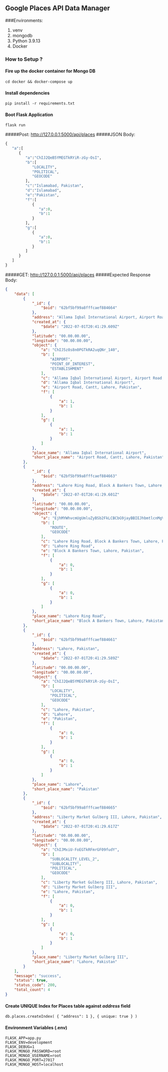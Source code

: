 ## Google Places API Data Manager

###Environments:
1) venv
2) mongodb
3) Python 3.9.13
4) Docker

### How to Setup ?
#### Fire up the docker container for Mongo DB
```cd docker && docker-compose up```

#### Install dependencies
```pip install -r requirements.txt```

#### Boot Flask Application
```flask run```


#####Post: http://127.0.0.1:5000/api/places
#####JSON Body:
```python
{
   "a":[
      {
         "a":"ChIJ2QeB5YMEGTkRYiR-zGy-OsI",
         "b":[
            "LOCALITY",
            "POLITICAL",
            "GEOCODE"
         ],
         "c":"Islamabad, Pakistan",
         "d":"Islamabad",
         "e":"Pakistan",
         "f":[
            {
               "a":0,
               "b":1
            }
         ],
         "g":[
            {
               "a":0,
               "b":1
            }
         ]
      }
   ]
}
```

#####GET: http://127.0.0.1:5000/api/places
#####Expected Response Body:
```json
{
    "data": [
        {
            "_id": {
                "$oid": "62bf5bf99a8fffcaef884664"
            },
            "address": "Allama Iqbal International Airport, Airport Road, Cantt, Lahore, Pakistan",
            "created_at": {
                "$date": "2022-07-01T20:41:29.609Z"
            },
            "latitude": "00.00.00.00",
            "longitude": "00.00.00.00",
            "object": {
                "a": "ChIJ5z8s8n0PGTkRA2uqQNr_140",
                "b": [
                    "AIRPORT",
                    "POINT_OF_INTEREST",
                    "ESTABLISHMENT"
                ],
                "c": "Allama Iqbal International Airport, Airport Road, Cantt, Lahore, Pakistan",
                "d": "Allama Iqbal International Airport",
                "e": "Airport Road, Cantt, Lahore, Pakistan",
                "f": [
                    {
                        "a": 1,
                        "b": 1
                    }
                ],
                "g": [
                    {
                        "a": 1,
                        "b": 1
                    }
                ]
            },
            "place_name": "Allama Iqbal International Airport",
            "short_place_name": "Airport Road, Cantt, Lahore, Pakistan"
        },
        {
            "_id": {
                "$oid": "62bf5bf99a8fffcaef884663"
            },
            "address": "Lahore Ring Road, Block A Bankers Town, Lahore, Pakistan",
            "created_at": {
                "$date": "2022-07-01T20:41:29.601Z"
            },
            "latitude": "00.00.00.00",
            "longitude": "00.00.00.00",
            "object": {
                "a": "EjhMYWhvcmUgUmluZyBSb2FkLCBCbG9jayBBIEJhbmtlcnMgVG93biwgTGFob3JlLCBQYWtpc3RhbiIuKiwKFAoSCfv99br-Ghk5EbxxaFKLYwD2EhQKEgnnUTbEJAYZORH5qn_a3NcIQQ",
                "b": [
                    "ROUTE",
                    "GEOCODE"
                ],
                "c": "Lahore Ring Road, Block A Bankers Town, Lahore, Pakistan",
                "d": "Lahore Ring Road",
                "e": "Block A Bankers Town, Lahore, Pakistan",
                "f": [
                    {
                        "a": 0,
                        "b": 1
                    }
                ],
                "g": [
                    {
                        "a": 0,
                        "b": 1
                    }
                ]
            },
            "place_name": "Lahore Ring Road",
            "short_place_name": "Block A Bankers Town, Lahore, Pakistan"
        },
        {
            "_id": {
                "$oid": "62bf5bf99a8fffcaef884661"
            },
            "address": "Lahore, Pakistan",
            "created_at": {
                "$date": "2022-07-01T20:41:29.589Z"
            },
            "latitude": "00.00.00.00",
            "longitude": "00.00.00.00",
            "object": {
                "a": "ChIJ2QeB5YMEGTkRYiR-zGy-OsI",
                "b": [
                    "LOCALITY",
                    "POLITICAL",
                    "GEOCODE"
                ],
                "c": "Lahore, Pakistan",
                "d": "Lahore",
                "e": "Pakistan",
                "f": [
                    {
                        "a": 0,
                        "b": 1
                    }
                ],
                "g": [
                    {
                        "a": 0,
                        "b": 1
                    }
                ]
            },
            "place_name": "Lahore",
            "short_place_name": "Pakistan"
        },
        {
            "_id": {
                "$oid": "62bf5bf99a8fffcaef884665"
            },
            "address": "Liberty Market Gulberg III, Lahore, Pakistan",
            "created_at": {
                "$date": "2022-07-01T20:41:29.617Z"
            },
            "latitude": "00.00.00.00",
            "longitude": "00.00.00.00",
            "object": {
                "a": "ChIJMxiU-FoEGTkRFmrGF09fudY",
                "b": [
                    "SUBLOCALITY_LEVEL_2",
                    "SUBLOCALITY",
                    "POLITICAL",
                    "GEOCODE"
                ],
                "c": "Liberty Market Gulberg III, Lahore, Pakistan",
                "d": "Liberty Market Gulberg III",
                "e": "Lahore, Pakistan",
                "f": [
                    {
                        "a": 0,
                        "b": 1
                    }
                ],
                "g": [
                    {
                        "a": 0,
                        "b": 1
                    }
                ]
            },
            "place_name": "Liberty Market Gulberg III",
            "short_place_name": "Lahore, Pakistan"
        }
    ],
    "message": "success",
    "status": true,
    "status_code": 200,
    "total_count": 4
}
```

#### Create UNIQUE Index for Places table against *address* field
```mysql
db.places.createIndex( { "address": 1 }, { unique: true } )
```


#### Environment Variables (.env)
```mysql
FLASK_APP=app.py
FLASK_ENV=development
FLASK_DEBUG=1
FLASK_MONGO_PASSWORD=root
FLASK_MONGO_USERNAME=root
FLASK_MONGO_PORT=27017
FLASK_MONGO_HOST=localhost

```
